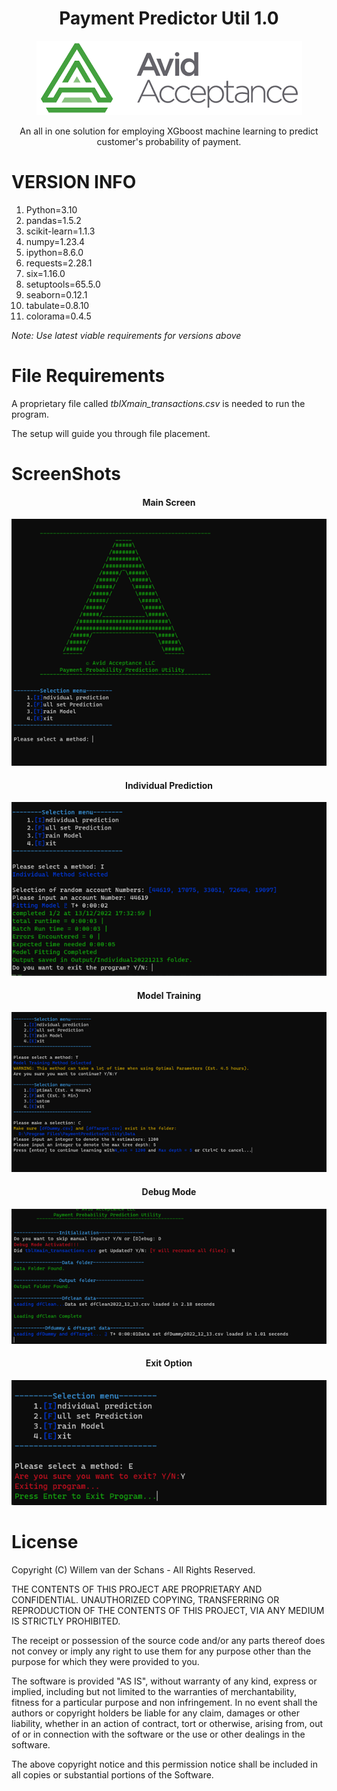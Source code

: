 <div align="center">


# Payment Predictor Util 1.0

![project logo](ExternalFiles/Logo.png)

An all in one solution for employing XGboost machine learning to predict customer's probability of payment.

</div>

# VERSION INFO
1. Python=3.10
2. pandas=1.5.2
3. scikit-learn=1.1.3
4. numpy=1.23.4
5. ipython=8.6.0
6. requests=2.28.1
7. six=1.16.0
8. setuptools=65.5.0
9. seaborn=0.12.1
10. tabulate=0.8.10
11. colorama=0.4.5

_Note: Use latest viable requirements for versions above_

# File Requirements
A proprietary file called _tblXmain_transactions.csv_ is needed to run the program.

The setup will guide you through file placement.

# ScreenShots
<div align="center">

<h4>Main Screen</h4>

![mainscreen](ExternalFiles/MainScreen.png)

<h4>Individual Prediction</h4>

![individual prediction](ExternalFiles/IndividualMethod.png)

<h4>Model Training</h4>

![training mode](ExternalFiles/TrainMethod.png)

<h4>Debug Mode</h4>

![debug mode](ExternalFiles/DebugMode.png)

<h4>Exit Option</h4>

![exit](ExternalFiles/ExitMethod.png)

</div>

# License
Copyright (C) Willem van der Schans - All Rights Reserved.

THE CONTENTS OF THIS PROJECT ARE PROPRIETARY AND CONFIDENTIAL.
UNAUTHORIZED COPYING, TRANSFERRING OR REPRODUCTION OF THE CONTENTS OF THIS PROJECT, VIA ANY MEDIUM IS STRICTLY PROHIBITED.

The receipt or possession of the source code and/or any parts thereof does not convey or imply any right to use them
for any purpose other than the purpose for which they were provided to you.

The software is provided "AS IS", without warranty of any kind, express or implied, including but not limited to
the warranties of merchantability, fitness for a particular purpose and non infringement.
In no event shall the authors or copyright holders be liable for any claim, damages or other liability,
whether in an action of contract, tort or otherwise, arising from, out of or in connection with the software
or the use or other dealings in the software.

The above copyright notice and this permission notice shall be included in all copies or substantial portions of the Software.
